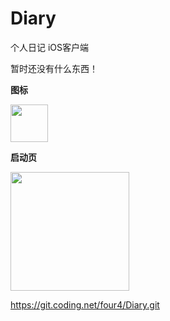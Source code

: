 # Diary
个人日记 iOS客户端

暂时还没有什么东西！

**图标**

<img src="https://coding.net/u/four4/p/Diary/git/raw/master/Diary/Assets.xcassets/AppIcon.appiconset/Icon-Small%25403x.png" width="60px" />

**启动页**

<img src="https://coding.net/u/four4/p/Diary/git/raw/master/Diary/Assets.xcassets/LaunchImage.launchimage/memory2%2540Retina%25204.png" width="190px" />

https://git.coding.net/four4/Diary.git
